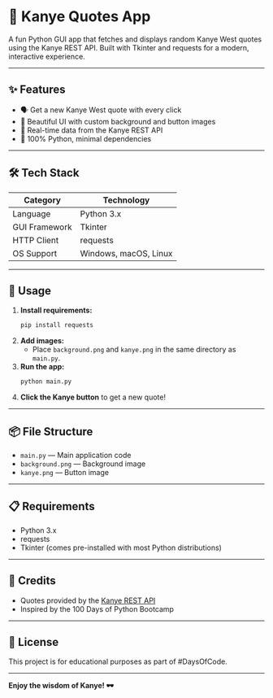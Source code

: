 # 🎤 Kanye Quotes App

A fun Python GUI app that fetches and displays random Kanye West quotes using the Kanye REST API. Built with Tkinter and requests for a modern, interactive experience.

---

## ✨ Features
- 🗣️ Get a new Kanye West quote with every click
- 🎨 Beautiful UI with custom background and button images
- 🔄 Real-time data from the Kanye REST API
- 🐍 100% Python, minimal dependencies

---

## 🛠️ Tech Stack
| Category      | Technology         |
|---------------|-------------------|
| Language      | Python 3.x        |
| GUI Framework | Tkinter           |
| HTTP Client   | requests          |
| OS Support    | Windows, macOS, Linux |

---

## 🚀 Usage
1. **Install requirements:**
   ```bash
   pip install requests
   ```
2. **Add images:**
   - Place `background.png` and `kanye.png` in the same directory as `main.py`.
3. **Run the app:**
   ```bash
   python main.py
   ```
4. **Click the Kanye button** to get a new quote!

---

## 📦 File Structure
- `main.py` — Main application code
- `background.png` — Background image
- `kanye.png` — Button image

---

## 📋 Requirements
- Python 3.x
- requests
- Tkinter (comes pre-installed with most Python distributions)

---

## 🙏 Credits
- Quotes provided by the [Kanye REST API](https://api.kanye.rest)
- Inspired by the 100 Days of Python Bootcamp

---

## 📄 License
This project is for educational purposes as part of #DaysOfCode.

---

**Enjoy the wisdom of Kanye! 🕶️**
